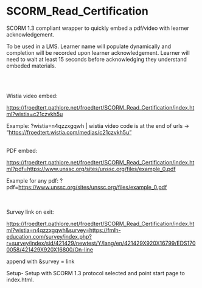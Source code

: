# SCORM_Read_Certification
SCORM 1.3 compliant wrapper to quickly embed a pdf/video with learner acknowledgement.

To be used in a LMS. Learner name will populate dynamically and completion will be recorded upon learner acknowledgement.
Learner will need to wait at least 15 seconds before acknowledging they understand embeded materials. 

<br /><br />

Wistia video embed:

https://froedtert.pathlore.net/froedtert/SCORM_Read_Certification/index.html?wistia=c21czvkh5u

Example: ?wistia=n4qzzxgqwh | wistia video code is at the end of urls -> “https://froedtert.wistia.com/medias/c21czvkh5u”
<br /><br />

PDF embed:

https://froedtert.pathlore.net/froedtert/SCORM_Read_Certification/index.html?pdf=https://www.unssc.org/sites/unssc.org/files/example_0.pdf

Example for any pdf: ?pdf=https://www.unssc.org/sites/unssc.org/files/example_0.pdf

<br /><br />
Survey link on exit:

https://froedtert.pathlore.net/froedtert/SCORM_Read_Certification/index.html?wistia=n4qzzxgqwh&survey=https://fmlh-education.com/survey/index.php?r=survey/index/sid/421429/newtest/Y/lang/en/421429X920X16799/EDS1700058/421429X920X16800/On-line

append with &survey = link




Setup-
Setup with SCORM 1.3 protocol selected and point start page to index.html. 
